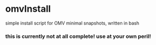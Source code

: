 # omvInstall
simple install script for OMV minimal snapshots, written in bash
 
### this is currently not at all complete! use at your own peril!
